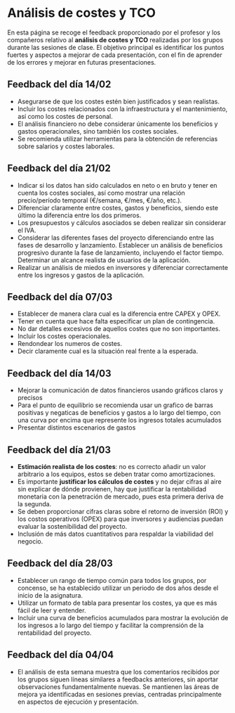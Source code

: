 # Análisis de costes y TCO 

En esta página se recoge el feedback proporcionado por el profesor y los compañeros relativo al **análisis de costes y TCO** realizadas por los grupos durante las sesiones de clase. El objetivo principal es identificar los puntos fuertes y aspectos a mejorar de cada presentación, con el fin de aprender de los errores y mejorar en futuras presentaciones. 


## Feedback del día 14/02
- Asegurarse de que los costes estén bien justificados y sean realistas.
- Incluir los costes relacionados con la infraestructura y el mantenimiento, así como los costes de personal.
- El análisis financiero no debe considerar únicamente los beneficios y gastos operacionales, sino también los costes sociales.
- Se recomienda utilizar herramientas para la obtención de referencias sobre salarios y costes laborales.

## Feedback del día 21/02
- Indicar si los datos han sido calculados en neto o en bruto y tener en cuenta los costes sociales, así como mostrar una relación precio/período temporal (€/semana, €/mes, €/año, etc.).
- Diferenciar claramente entre costes, gastos y beneficios, siendo este último la diferencia entre los dos primeros.
- Los presupuestos y cálculos asociados se deben realizar sin considerar el IVA.
- Considerar las diferentes fases del proyecto diferenciando entre las fases de desarrollo y lanzamiento. Establecer un análisis de beneficios progresivo durante la fase de lanzamiento, incluyendo el factor tiempo. Determinar un alcance realista de usuarios de la aplicación.
- Realizar un análisis de miedos en inversores y diferenciar correctamente entre los ingresos y gastos de la aplicación.

## Feedback del día 07/03
- Establecer de manera clara cual es la diferencia entre CAPEX y OPEX. 
- Tener en cuenta que hace falta especificar un plan de contingencia.
- No dar detalles excesivos de aquellos costes que no son importantes.
- Incluir los costes operacionales.
- Rendondear los numeros de costes. 
- Decir claramente cual es la situación real frente a la esperada.

## Feedback del día 14/03
- Mejorar la comunicación de datos financieros usando gráficos claros y precisos
- Para el punto de equilibrio se recomienda usar un grafico de barras positivas y negaticas de beneficios y gastos a lo largo del tiempo, con una curva por encima que represente los ingresos totales acumulados  
- Presentar distintos escenarios de gastos

## Feedback del día 21/03
- **Estimación realista de los costes**: no es correcto añadir un valor arbitrario a los equipos, estos se deben tratar como amortizaciones.
- Es importante **justificar los cálculos de costes** y no dejar cifras al aire sin explicar de dónde provienen, hay que justificar la rentabilidad monetaria con la penetración de mercado, pues esta primera deriva de la segunda.
- Se deben proporcionar cifras claras sobre el retorno de inversión (ROI) y los costos operativos (OPEX) para que inversores y audiencias puedan evaluar la sostenibilidad del proyecto.
- Inclusión de más datos cuantitativos para respaldar la viabilidad del negocio.

## Feedback del día 28/03
- Establecer un rango de tiempo común para todos los grupos, por concenso, se ha establecido utilizar un periodo de dos años desde el inicio de la asignatura.
- Utilizar un formato de tabla para presentar los costes, ya que es más fácil de leer y entender.
- Incluir una curva de beneficios acumulados para mostrar la evolución de los ingresos a lo largo del tiempo y facilitar la comprensión de la rentabilidad del proyecto.

## Feedback del día 04/04
- El análisis de esta semana muestra que los comentarios recibidos por los grupos siguen líneas similares a feedbacks anteriores, sin aportar observaciones fundamentalmente nuevas. Se mantienen las áreas de mejora ya identificadas en sesiones previas, centradas principalmente en aspectos de ejecución y presentación.